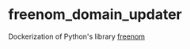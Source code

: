 # freenom_domain_updater
Dockerization of Python's library [freenom](https://pypi.org/project/freenom/)
